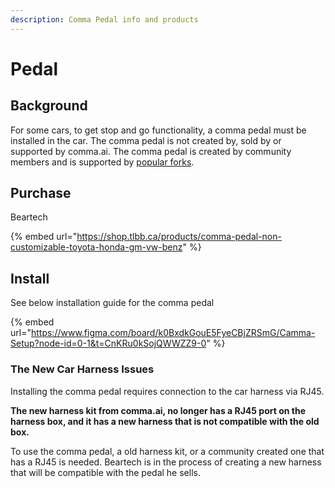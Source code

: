 ```yaml
---
description: Comma Pedal info and products
---
```


# Pedal

## Background

For some cars, to get stop and go functionality, a comma pedal must be installed in the car. The comma pedal is not created by, sold by or supported by comma.ai. The comma pedal is created by community members and is supported by [popular forks](../software/popular-forks.md).

## Purchase&#x20;

Beartech

{% embed url="https://shop.tlbb.ca/products/comma-pedal-non-customizable-toyota-honda-gm-vw-benz" %}

## Install

See below installation guide for the comma pedal

{% embed url="https://www.figma.com/board/k0BxdkGouE5FyeCBjZRSmG/Camma-Setup?node-id=0-1&t=CnKRu0kSojQWWZZ9-0" %}

### The New Car Harness Issues

Installing the comma pedal requires connection to the car harness via RJ45.

**The new harness kit from comma.ai, no longer has a RJ45 port on the harness box, and it has a new harness that is not compatible with the old box.**

&#x20;To use the comma pedal, a old harness kit, or a community created one that has a RJ45 is needed. Beartech is in the process of creating a new harness that will be compatible with the pedal he sells. &#x20;

